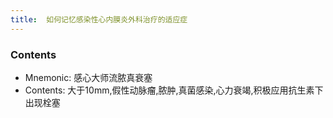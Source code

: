 ```yaml
---
title:  如何记忆感染性心内膜炎外科治疗的适应症
--- 
```


### Contents
- Mnemonic: 感心大师流脓真衰塞
- Contents: 大于10mm,假性动脉瘤,脓肿,真菌感染,心力衰竭,积极应用抗生素下出现栓塞

